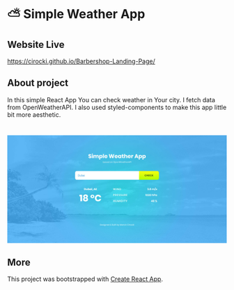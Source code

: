 # :partly_sunny: Simple Weather App

## Website Live

https://cirocki.github.io/Barbershop-Landing-Page/

## About project

In this simple React App You can check weather in Your city. I fetch data from OpenWeatherAPI. I also used styled-components to make this app little bit more aesthetic.

#

![Website screen](https://raw.githubusercontent.com/cirocki/Weather-App/master/src/images/weatherappscreen.jpg)

## More

This project was bootstrapped with [Create React App](https://github.com/facebook/create-react-app).
